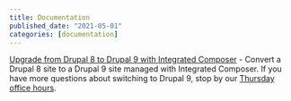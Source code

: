 ```yaml
---
title: Documentation
published_date: "2021-05-01"
categories: [documentation]
---
```

[Upgrade from Drupal 8 to Drupal 9 with Integrated Composer](/guides/drupal-hosted-md) - Convert a Drupal 8 site to a Drupal 9 site managed with Integrated Composer. If you have more questions about switching to Drupal 9, stop by our [Thursday office hours](https://pantheon.io/developers/office-hours).
